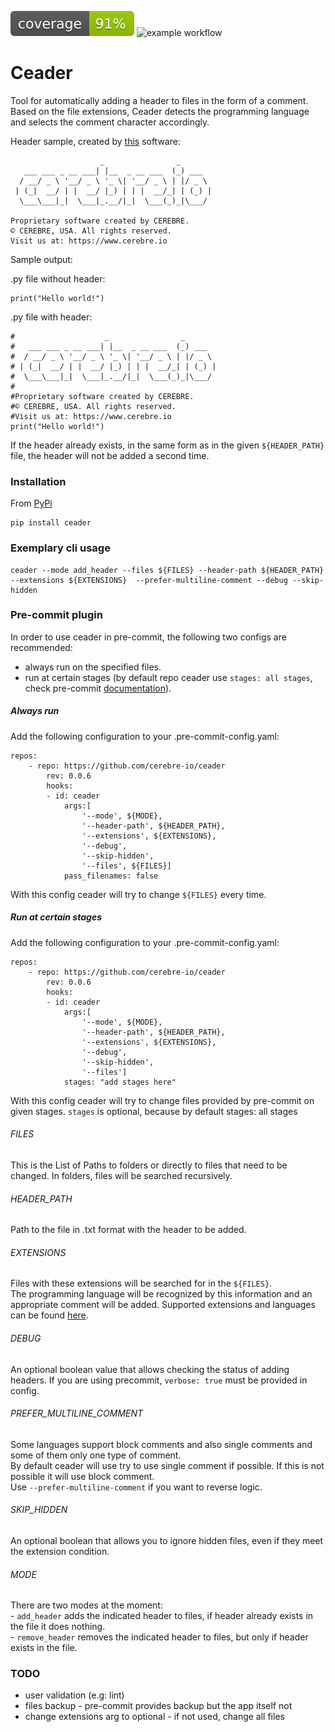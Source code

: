 ![coverage badge](./badges/coverage.svg) ![example workflow](https://github.com/github/docs/actions/workflows/CI.yml/badge.svg)

# Ceader

Tool for automatically adding a header to files in the form of a comment.\
Based on the file extensions, Ceader detects the programming language and selects the comment character accordingly.

Header sample, created by [this](https://patorjk.com/software/taag/#p=display&f=Graffiti&t=Type%20Something%20) software:


```
                    _                _
   ___ ___ _ __ ___| |__  _ __ ___  (_) ___
  / __/ _ \ '__/ _ \ '_ \| '__/ _ \ | |/ _ \
 | (_|  __/ | |  __/ |_) | | |  __/_| | (_) |
  \___\___|_|  \___|_.__/|_|  \___(_)_|\___/

Proprietary software created by CEREBRE.
© CEREBRE, USA. All rights reserved.
Visit us at: https://www.cerebre.io
```

Sample output:

.py file without header:
```
print("Hello world!")
```
.py file with header:
```
#                    _                _
#   ___ ___ _ __ ___| |__  _ __ ___  (_) ___
#  / __/ _ \ '__/ _ \ '_ \| '__/ _ \ | |/ _ \
# | (_|  __/ | |  __/ |_) | | |  __/_| | (_) |
#  \___\___|_|  \___|_.__/|_|  \___(_)_|\___/
#
#Proprietary software created by CEREBRE.
#© CEREBRE, USA. All rights reserved.
#Visit us at: https://www.cerebre.io
print("Hello world!")
```

If the header already exists, in the same form as in the given ```${HEADER_PATH}``` file, the header will not be added a second time.

### Installation
From [PyPi](https://pypi.org/project/ceader/)
```
pip install ceader
```
### Exemplary cli usage
```
ceader --mode add_header --files ${FILES} --header-path ${HEADER_PATH} --extensions ${EXTENSIONS}  --prefer-multiline-comment --debug --skip-hidden
```

### Pre-commit plugin
In order to use ceader in pre-commit, the following two configs are recommended:
- always run on the specified files.
- run at certain stages (by default repo ceader use ```stages: all stages```, check pre-commit [documentation](https://pre-commit.com/)).

##### Always run

Add the following configuration to your .pre-commit-config.yaml:
```
repos:
    - repo: https://github.com/cerebre-io/ceader
        rev: 0.0.6
        hooks:
        - id: ceader
            args:[
                '--mode', ${MODE},
                '--header-path', ${HEADER_PATH},
                '--extensions', ${EXTENSIONS},
                '--debug',
                '--skip-hidden',
                '--files', ${FILES}]
            pass_filenames: false
```

With this config ceader will try to change ```${FILES}``` every time.
##### Run at certain stages
Add the following configuration to your .pre-commit-config.yaml:
```
repos:
    - repo: https://github.com/cerebre-io/ceader
        rev: 0.0.6
        hooks:
        - id: ceader
            args:[
                '--mode', ${MODE},
                '--header-path', ${HEADER_PATH},
                '--extensions', ${EXTENSIONS},
                '--debug',
                '--skip-hidden',
                '--files']
            stages: "add stages here"
```
With this config ceader will try to change files provided by pre-commit on given stages.
```stages``` is optional, because by default stages: all stages
###### FILES
This is the List of Paths to folders or directly to files that need to be changed. In folders, files will be searched recursively.

###### HEADER_PATH
Path to the file in .txt format with the header to be added.

###### EXTENSIONS
Files with these extensions will be searched for in the ```${FILES}```. \
The programming language will be recognized by this information and an appropriate comment will be added.
Supported extensions and languages can be found [here](https://github.com/cerebre-io/ceader/blob/main/ceader/domain/knowledge/extensions_to_language.py).

###### DEBUG
An optional boolean value that allows checking the status of adding headers.
If you are using precommit, ```verbose: true``` must be provided in config.

###### PREFER_MULTILINE_COMMENT
Some languages ​​support block comments and also single comments and some of them only one type of comment.\
By default ceader will use try to use single comment if possible. If this is not possible it will use block comment. \
Use ```--prefer-multiline-comment``` if you want to reverse logic.

###### SKIP_HIDDEN
An optional boolean that allows you to ignore hidden files, even if they meet the extension condition.


###### MODE

There are two modes at the moment:\
    - ```add_header``` adds the indicated header to files, if header already exists in the file it does nothing.\
    - ```remove_header``` removes the indicated header to files, but only if header exists in the file.




### TODO

- user validation (e.g: lint)
- files backup - pre-commit provides backup but the app itself not
- change extensions arg to optional - if not used, change all files
